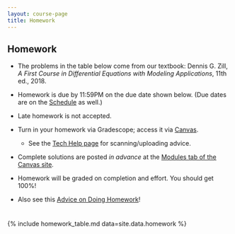 ```yaml
---
layout: course-page
title: Homework
---
```


## Homework

  * The problems in the table below come from our textbook: Dennis G. Zill, _A First Course in Differential Equations with Modeling Applications_, 11th ed., 2018.

  * Homework is due by 11:59PM on the due date shown below.  (Due dates are on the [Schedule](assets/general/F23/schedule.pdf) as well.)
  * Late homework is not accepted.
  * Turn in your homework via Gradescope; access it via [Canvas](https://canvas.alaska.edu/courses/16214).
    * See the [Tech Help page](techHelp.html) for scanning/uploading advice.
  * Complete solutions are posted _in advance_ at the [Modules tab of the Canvas site](https://canvas.alaska.edu/courses/16214).
  * Homework will be graded on completion and effort.  You should get 100%!
  * Also see this [Advice on Doing Homework](hw-advice.html)!

<div style="padding-bottom: 10px"></div>

{% include homework_table.md  data=site.data.homework %}

<div style="padding-bottom: 40px"></div>
